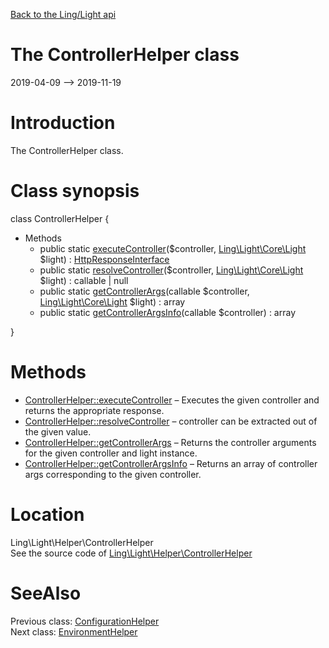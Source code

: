 [Back to the Ling/Light api](https://github.com/lingtalfi/Light/blob/master/doc/api/Ling/Light.md)



The ControllerHelper class
================
2019-04-09 --> 2019-11-19






Introduction
============

The ControllerHelper class.



Class synopsis
==============


class <span class="pl-k">ControllerHelper</span>  {

- Methods
    - public static [executeController](https://github.com/lingtalfi/Light/blob/master/doc/api/Ling/Light/Helper/ControllerHelper/executeController.md)($controller, [Ling\Light\Core\Light](https://github.com/lingtalfi/Light/blob/master/doc/api/Ling/Light/Core/Light.md) $light) : [HttpResponseInterface](https://github.com/lingtalfi/Light/blob/master/doc/api/Ling/Light/Http/HttpResponseInterface.md)
    - public static [resolveController](https://github.com/lingtalfi/Light/blob/master/doc/api/Ling/Light/Helper/ControllerHelper/resolveController.md)($controller, [Ling\Light\Core\Light](https://github.com/lingtalfi/Light/blob/master/doc/api/Ling/Light/Core/Light.md) $light) : callable | null
    - public static [getControllerArgs](https://github.com/lingtalfi/Light/blob/master/doc/api/Ling/Light/Helper/ControllerHelper/getControllerArgs.md)(callable $controller, [Ling\Light\Core\Light](https://github.com/lingtalfi/Light/blob/master/doc/api/Ling/Light/Core/Light.md) $light) : array
    - public static [getControllerArgsInfo](https://github.com/lingtalfi/Light/blob/master/doc/api/Ling/Light/Helper/ControllerHelper/getControllerArgsInfo.md)(callable $controller) : array

}






Methods
==============

- [ControllerHelper::executeController](https://github.com/lingtalfi/Light/blob/master/doc/api/Ling/Light/Helper/ControllerHelper/executeController.md) &ndash; Executes the given controller and returns the appropriate response.
- [ControllerHelper::resolveController](https://github.com/lingtalfi/Light/blob/master/doc/api/Ling/Light/Helper/ControllerHelper/resolveController.md) &ndash; controller can be extracted out of the given value.
- [ControllerHelper::getControllerArgs](https://github.com/lingtalfi/Light/blob/master/doc/api/Ling/Light/Helper/ControllerHelper/getControllerArgs.md) &ndash; Returns the controller arguments for the given controller and light instance.
- [ControllerHelper::getControllerArgsInfo](https://github.com/lingtalfi/Light/blob/master/doc/api/Ling/Light/Helper/ControllerHelper/getControllerArgsInfo.md) &ndash; Returns an array of controller args corresponding to the given controller.





Location
=============
Ling\Light\Helper\ControllerHelper<br>
See the source code of [Ling\Light\Helper\ControllerHelper](https://github.com/lingtalfi/Light/blob/master/Helper/ControllerHelper.php)



SeeAlso
==============
Previous class: [ConfigurationHelper](https://github.com/lingtalfi/Light/blob/master/doc/api/Ling/Light/Helper/ConfigurationHelper.md)<br>Next class: [EnvironmentHelper](https://github.com/lingtalfi/Light/blob/master/doc/api/Ling/Light/Helper/EnvironmentHelper.md)<br>
